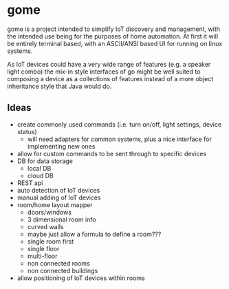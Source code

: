 # gome

gome is a project intended to simplify IoT discovery and management, with the intended use being for the purposes of home automation.  At first it will be entirely terminal based, with an ASCII/ANSI based UI for running on linux systems.

As IoT devices could have a very wide range of features (e.g. a speaker light combo) the mix-in style interfaces of go might be well suited to composing a device as a collections of features instead of a more object inheritance style that Java would do.

## Ideas
- create commonly used commands (i.e. turn on/off, light settings, device status)
    - will need adapters for common systems, plus a nice interface for implementing new ones
- allow for custom commands to be sent through to specific devices
- DB for data storage
    - local DB
    - cloud DB
- REST api
- auto detection of IoT devices
- manual adding of IoT devices
- room/home layout mapper
    - doors/windows
    - 3 dimensional room info
    - curved walls
    - maybe just allow a formula to define a room???
    - single room first
    - single floor
    - multi-floor
    - non connected rooms
    - non connected buildings
- allow positioning of IoT devices within rooms